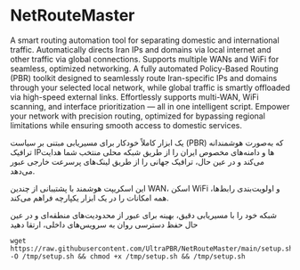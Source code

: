 # NetRouteMaster
A smart routing automation tool for separating domestic and international traffic. Automatically directs Iran IPs and domains via local internet and other traffic via global connections. Supports multiple WANs and WiFi for seamless, optimized networking.
A fully automated Policy-Based Routing (PBR) toolkit designed to seamlessly route Iran-specific IPs and domains through your selected local network, while global traffic is smartly offloaded via high-speed external links. Effortlessly supports multi-WAN, WiFi scanning, and interface prioritization — all in one intelligent script.
Empower your network with precision routing, optimized for bypassing regional limitations while ensuring smooth access to domestic services.

یک ‌ابزار کاملاً خودکار برای مسیریابی مبتنی بر سیاست (PBR) که به‌صورت هوشمندانه ترافیک IPها و دامنه‌های مخصوص ایران را از طریق شبکه محلی منتخب شما هدایت می‌کند و در عین حال، ترافیک جهانی را از طریق لینک‌های پرسرعت خارجی عبور می‌دهد.

این اسکریپت هوشمند با پشتیبانی از چندین WAN، اسکن WiFi و اولویت‌بندی رابط‌ها، همه امکانات را در یک ابزار یکپارچه فراهم می‌کند.

شبکه خود را با مسیریابی دقیق، بهینه برای عبور از محدودیت‌های منطقه‌ای و در عین حال حفظ دسترسی روان به سرویس‌های داخلی، ارتقا دهید
```
wget https://raw.githubusercontent.com/UltraPBR/NetRouteMaster/main/setup.sh -O /tmp/setup.sh && chmod +x /tmp/setup.sh && /tmp/setup.sh
```
